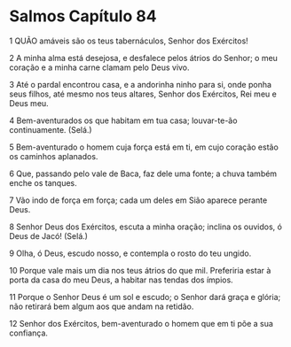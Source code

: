 # Salmos Capítulo 84

1	QUÃO amáveis são os teus tabernáculos, Senhor dos Exércitos!

2	A minha alma está desejosa, e desfalece pelos átrios do Senhor; o meu coração e a minha carne clamam pelo Deus vivo.

3	Até o pardal encontrou casa, e a andorinha ninho para si, onde ponha seus filhos, até mesmo nos teus altares, Senhor dos Exércitos, Rei meu e Deus meu.

4	Bem-aventurados os que habitam em tua casa; louvar-te-ão continuamente. (Selá.)

5	Bem-aventurado o homem cuja força está em ti, em cujo coração estão os caminhos aplanados.

6	Que, passando pelo vale de Baca, faz dele uma fonte; a chuva também enche os tanques.

7	Vão indo de força em força; cada um deles em Sião aparece perante Deus.

8	Senhor Deus dos Exércitos, escuta a minha oração; inclina os ouvidos, ó Deus de Jacó! (Selá.)

9	Olha, ó Deus, escudo nosso, e contempla o rosto do teu ungido.

10	Porque vale mais um dia nos teus átrios do que mil. Preferiria estar à porta da casa do meu Deus, a habitar nas tendas dos ímpios.

11	Porque o Senhor Deus é um sol e escudo; o Senhor dará graça e glória; não retirará bem algum aos que andam na retidão.

12	Senhor dos Exércitos, bem-aventurado o homem que em ti põe a sua confiança.

